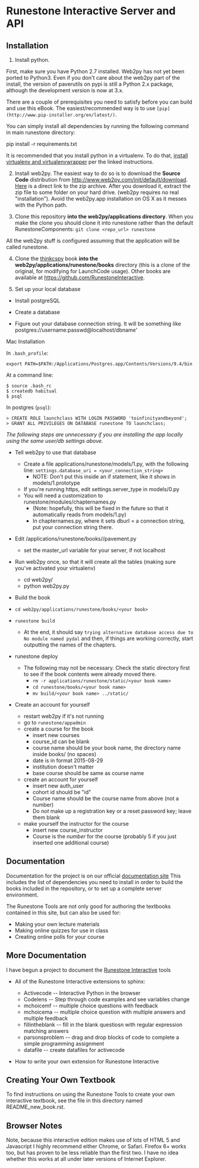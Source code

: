 # Runestone Interactive Server and API

## Installation

1. Install python.

First, make sure you have Python 2.7 installed.  Web2py has not yet been ported to Python3.  Even if you don't care about the web2py part of the install, the version of paverutils on pypi is still a Python 2.x package, although the development version is now at 3.x.

There are a couple of prerequisites you need to satisfy before you can build and use this
eBook. The easiest/recommended way is to use `[pip](http://www.pip-installer.org/en/latest/)`.

You can simply install all dependencies by running the following command in main runestone directory:

  pip install -r requirements.txt

It is recommended that you install python in a virtualenv. To do that, [install virtualenv and virtualenvwrapper](http://docs.python-guide.org/en/latest/dev/virtualenvs/) per the linked instructions.

2. Install web2py. The easiest way to do so is to download the **Source Code** distribution from http://www.web2py.com/init/default/download.
[Here](http://www.web2py.com/examples/static/web2py_src.zip) is a direct link to the zip archive.
After you download it, extract the zip file to some folder on your hard drive. (web2py requires no real "installation"). Avoid the web2py.app installation on OS X as it messes with the Python path.

3. Clone this repository **into the web2py/applications directory**. When you make the clone you should clone it into runestone rather than the default RunestoneComponents: `git clone <repo_url> runestone`

All the web2py stuff is configured assuming that the application will be called runestone.

4. Clone the [thinkcspy](https://github.com/chrisbay/thinkcspy.git) book **into the web2py/applications/runestone/books** directory (this is a clone of the original, for modifying for LaunchCode usage). Other books are available at https://github.com/RunestoneInteractive.

5. Set up your local database

* Install postgreSQL

* Create a database

* Figure out your database connection string. It will be something like postgres://username:passwd@localhost/dbname'

Mac Installation

In `.bash_profile`:

    export PATH=$PATH:/Applications/Postgres.app/Contents/Versions/9.4/bin

At a command line:

    $ source .bash_rc
    $ createdb habitual
    $ psql

In postgres (`psql`):

    > CREATE ROLE launchclass WITH LOGIN PASSWORD 'toinfinityandbeyond';
    > GRANT ALL PRIVILEGES ON DATABASE runestone TO launchclass;

*The following steps are unnecessary if you are installing the app locally using the same user/db settings above.*

* Tell web2py to use that database
    * Create a file applications/runestone/models/1.py, with the following line: `settings.database_uri = <your_connection_string>`
        * NOTE: Don't put this inside an if statement, like it shows in models/1.prototype
    * If you're running https, edit settings.server_type in models/0.py
    * You will need a customization to runestone/modules/chapternames.py
        * (Note: hopefully, this will be fixed in the future so that it automatically reads from models/1.py)
        * In chapternames.py, where it sets dburl = a connection string, put your connection string there.

* Edit /applications/runestone/books/<yourbook>/pavement.py
    * set the master_url variable for your server, if not localhost

* Run web2py once, so that it will create all the tables (making sure you've activated your virtualenv)
    * cd web2py/
    * python web2py.py

* Build the book

* `cd web2py/applications/runestone/books/<your book>`

* `runestone build`

  * At the end, it should say `trying alternative database access due to  No module named pydal` and then, if things are working correctly, start outputting the names of the chapters.

* runestone deploy
    * The following may not be necessary. Check the static directory first to see if the book contents were already moved there.
        * `rm -r applications/runestone/static/<your book name>`
        * `cd runestone/books/<your book name>`
        * `mv build/<your book name> ../static/`

* Create an account for yourself
    * restart web2py if it's not running
    * go to `runestone/appadmin`
    * create a course for the book
        * insert new courses
        * course_id can be blank
        * course name should be your book name, the directory name inside books/ (no spaces)
        * date is in format 2015-08-29
        * institution doesn't matter
        * base course should be same as course name
    * create an account for yourself
        * insert new auth_user
        * cohort id should be "id"
        * Course name should be the course name from above (not a number)
        * Do *not* make up a registration key or a reset password key; leave them blank
    * make yourself the instructor for the course
        * insert new course_instructor
        * Course is the *number* for the course (probably 5 if you just inserted one additional course)



Documentation
-------------

Documentation for the project is on our official [documentation site](http://docs.runestoneinteractive.org>) This includes the list of dependencies you need to install in order to build the books included in the repository, or to set up a complete server environment.

The Runestone Tools are not only good for authoring the textbooks contained in this site, but can also be used for:

* Making your own lecture materials
* Making online quizzes for use in class
* Creating online polls for your course

More Documentation
------------------

I have begun a project to document the [Runestone Interactive](http://docs.runestoneinteractive.org/build/html/index.html) tools

* All of the Runestone Interactive extensions to sphinx:

    * Activecode -- Interactive Python in the browser
    * Codelens  -- Step through code examples and see variables change
    * mchoicemf  -- multiple choice questions with feedback
    * mchoicema  -- multiple choice question with multiple answers and multiple feedback
    * fillintheblank  -- fill in the blank questiosn with regular expression matching answers
    * parsonsproblem  -- drag and drop blocks of code to complete a simple programming assignment
    * datafile -- create datafiles for activecode

* How to write your own extension for Runestone Interactive


Creating Your Own Textbook
--------------------------

To find instructions on using the Runestone Tools to create your own interactive textbook, see the file in this directory named README_new_book.rst.


Browser Notes
-------------

Note, because this interactive edition makes use of lots of HTML 5 and Javascript I highly recommend either Chrome, or Safari.  Firefox 6+ works too, but has proven to be less reliable than the first two.  I have no idea whether this works at all under later versions of Internet Explorer.
